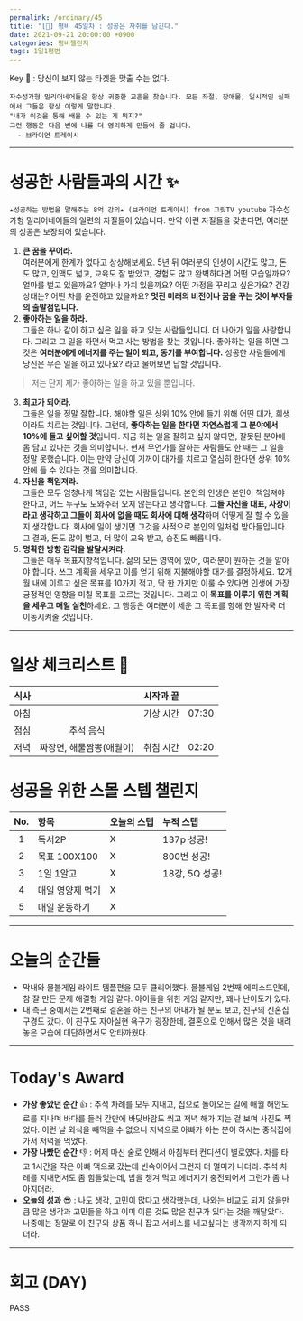 ```yaml
---
permalink: /ordinary/45
title: "[🍁] 평비 45일차 : 성공은 자취를 남긴다."
date: 2021-09-21 20:00:00 +0900
categories: 평비챌린지
tags: 1일1평범
---  
```

Key 🔑 : 당신이 보지 않는 타겟을 맞출 수는 없다.
```
자수성가형 밀리어네어들은 항상 귀중한 교훈을 찾습니다. 모든 좌절, 장애물, 일시적인 실패에서 그들은 항상 이렇게 말합니다.
"내가 이것을 통해 배울 수 있는 게 뭐지?"
그런 행동은 다음 번에 나를 더 영리하게 만들어 줄 겁니다.
  - 브라이언 트레이시
```

---
# 성공한 사람들과의 시간 ✨
`★성공하는 방법을 말해주는 8억 강의★ (브라이언 트레이시) from 그릿TV youtube`
자수성가형 밀리어네어들의 일련의 자질들이 있습니다. 만약 이런 자질들을 갖춘다면, 여러분의 성공은 보장되어 있습니다.
1. **큰 꿈을 꾸어라.**  
  여러분에게 한계가 없다고 상상해보세요. 5년 뒤 여러분의 인생이 시간도 많고, 돈도 많고, 인맥도 넓고, 교육도 잘 받았고, 경험도 많고 완벽하다면 어떤 모습일까요? 얼마를 벌고 있을까요? 얼마나 가치 있을까요? 어떤 가정을 꾸리고 싶은가요? 건강 상태는? 어떤 차를 운전하고 있을까요? **멋진 미래의 비전이나 꿈을 꾸는 것이 부자들의 출발점입니다.**  
2. **좋아하는 일을 하라.**  
  그들은 하나 같이 하고 싶은 일을 하고 있는 사람들입니다. 더 나아가 일을 사랑합니다. 그리고 그 일을 하면서 먹고 사는 방법을 찾는 것입니다. 좋아하는 일을 하면 그것은 **여러분에게 에너지를 주는 일이 되고, 동기를 부여합니다.** 성공한 사람들에게 당신은 무슨 일을 하고 있나요? 라고 물어보면 답할 것입니다.  
  > 저는 단지 제가 좋아하는 일을 하고 있을 뿐입니다.  

3. **최고가 되어라.**  
  그들은 일을 정말 잘합니다. 해야할 일은 상위 10% 안에 들기 위해 어떤 대가, 희생이라도 치르는 것입니다. 그런데, **좋아하는 일을 한다면 자연스럽게 그 분야에서 10%에 들고 싶어할 것**입니다. 지금 하는 일을 잘하고 싶지 않다면, 잘못된 분야에 몸 담고 있다는 것을 의미합니다. 현재 무언가를 잘하는 사람들도 한 때는 그 일을 정말 못했습니다. 이는 만약 당신이 기꺼이 대가를 치르고 열심히 한다면 상위 10% 안에 들 수 있다는 것을 의미합니다.  
4. **자신을 책임져라.**  
  그들은 모두 엄청나게 책임감 있는 사람들입니다. 본인의 인생은 본인이 책임져야 한다고, 어느 누구도 도와주러 오지 않는다고 생각합니다. **그들 자신을 대표, 사장이라고 생각하고 그들이 회사에 없을 때도 회사에 대해 생각**하며 어떻게 잘 할 수 있을 지 생각합니다. 회사에 일이 생기면 그것을 사적으로 본인의 일처럼 받아들입니다. 그 결과, 돈도 많이 벌고, 더 많이 교육 받고, 승진도 빠릅니다.  
5. **명확한 방향 감각을 발달시켜라.**  
  그들은 매우 목표지향적입니다. 삶의 모든 영역에 있어, 여러분이 원하는 것을 알아야 합니다. 쓰고 계획을 세우고 이를 얻기 위해 지불해야할 대가를 결정하세요. 12개월 내에 이루고 싶은 목표를 10가지 적고, 딱 한 가지만 이룰 수 있다면 인생에 가장 긍정적인 영향을 미칠 목표를 고르는 것입니다. 그리고 이 **목표를 이루기 위한 계획을 세우고 매일 실천**하세요. 그 행동은 여러분이 세운 그 목표를 향해 한 발자국 더 이동시켜줄 것입니다.  

---
# 일상 체크리스트 📃

| 식사 |  | 시작과 끝 |  |
|:----:|:----:|:----:|:----:|
| 아침 |  | 기상 시간 | 07:30 |
| 점심 | 추석 음식 |  |  |
| 저녁 | 짜장면, 해물짬뽕(애월이) | 취침 시간 | 02:20 |

# 성공을 위한 스몰 스텝 챌린지

| No. | 항목 | 오늘의 스텝 | 누적 스텝 | 
|:----:|:----|:----|:----|
| 1 | 독서2P | X | 137p 성공! |
| 2 | 목표 100X100 | X | 800번 성공! |
| 3 | 1일 1알고 | X | 18강, 5Q 성공! |
| 4 | 매일 영양제 먹기 | X |  |
| 5 | 매일 운동하기 | X |  |

---
# 오늘의 순간들 
- 막내와 물불게임 라이트 템플편을 모두 클리어했다. 물불게임 2번째 에피소드인데, 참 잘 만든 문제 해결형 게임 같다. 아이들을 위한 게임 같지만, 꽤나 난이도가 있다.  
- 내 측근 중에서는 2번째로 결혼을 하는 친구의 아내가 될 분도 보고, 친구의 신혼집 구경도 갔다. 이 친구도 자아실현 욕구가 굉장한데, 결혼으로 인해서 많은 것을 내려 놓은 모습에 대단하면서도 안타까웠다.

---
# Today's Award
- **가장 좋았던 순간** 👍 : 추석 차례를 모두 지내고, 집으로 돌아오는 길에 애월 해안도로를 지나며 바다를 들러 간만에 바닷바람도 쐬고 저녁 해가 지는 걸 보며 사진도 찍었다. 이런 날 외식을 빼먹을 수 없으니 저녁으로 아빠가 아는 분이 하시는 중식집에 가서 저녁을 먹었다.  
- **가장 나빴던 순간** 👎 : 어제 마신 술로 인해서 아침부터 컨디션이 별로였다. 차를 타고 1시간을 작은 아빠 댁으로 갔는데 빈속이어서 그런지 더 멀미가 나더라. 추석 차례를 지내면서도 좀 힘들었는데, 밥을 챙겨 먹고 에너지가 충전되어서 그런가 좀 나아지더라.  
- **오늘의 성과** 😎 : 나도 생각, 고민이 많다고 생각했는데, 나와는 비교도 되지 않을만큼 많은 생각과 고민들을 하고 이미 이룬 것도 많은 친구가 있다는 것을 깨달았다. 나중에는 정말로 이 친구와 상품 하나 잡고 서비스를 내고싶다는 생각까지 하게 되더라.  

---
# 회고 (DAY)
PASS